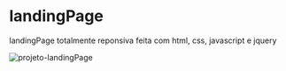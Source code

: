 # landingPage
 landingPage totalmente reponsiva feita com html, css, javascript e jquery
 
 
 
![projeto-landingPage](https://user-images.githubusercontent.com/95238029/160718853-7200076d-1efd-4d6b-bdd8-0ace7449e921.jpg)
